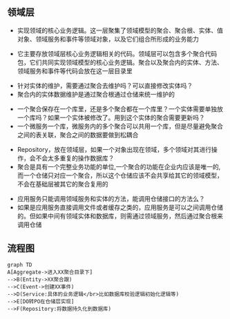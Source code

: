 ## 领域层

- 实现领域的核心业务逻辑。这一层聚集了领域模型的聚合、聚合根、实体、值对象、领域服务和事件等领域对象，以及它们组合所形成的业务能力

- 它主要存放领域层核心业务逻辑相关的代码。领域层可以包含多个聚合代码包，它们共同实现领域模型的核心业务逻辑。聚合以及聚合内的实体、方法、领域服务和事件等代码会放在这一层目录里

* 针对实体的维护，需要通过聚合去维护吗？可以直接修改实体吗？
* 聚合内的实体数据维护是通过聚合根通过仓储来统一维护的

- 一个聚合保存在一个库里，还是多个聚合都在一个库里？一个实体需要单独放一个库吗？如果一个实体被修改了。用到这个实体的聚合需要更新吗？
- 一个微服务一个库，微服务内的多个聚合可以共用一个库，但是尽量避免聚合之间的表关联，聚合之间的数据要做到松耦合

* Repository，放在领域层，如果一个对象出现在领域，多个领域对其进行操作，会不会太多重复的操作数据库？
* 聚合是具有一个完整业务功能的单位,一个聚合的功能在企业内应该是唯一的,而一个仓储只对应一个聚合，所以这个仓储应该不会共享给其它的领域模型，不会在基础层被其它的聚合复用的

- 应用服务只能调用领域服务和实体的方法，能调用仓储接口的方法么？
- 如果是应用服务直接调用文件或者缓存之类的，应用服务是可以之间调用仓储的。但如果中间有领域实体和数据库，则需通过领域服务，然后通过聚合根来调用仓储

## 流程图

```mermaid
graph TD
A[Aggregate->进入XX聚合目录下] 
-->B(Entity->XX聚合跟)
-->C(Event->创建XX事件)
-->D(Service:具体的业务逻辑</br>比如数据库校验逻辑初始化逻辑等)
-->E[DO转PO在仓储层实现]
-->F(Repository:将数据持久化到数据库)
```
